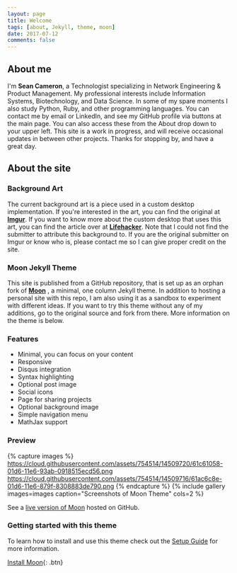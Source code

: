 ```yaml
---
layout: page
title: Welcome
tags: [about, Jekyll, theme, moon]
date: 2017-07-12
comments: false
---
```


## About me

I'm <b>Sean Cameron</b>, a Technologist specializing in Network Engineering & Product Management.
My professional interests include Information Systems, Biotechnology, and Data Science. In some of my spare moments I also study Python, Ruby, and other programming languages.
You can contact me by email or LinkedIn, and see my GitHub profile via buttons at the main page. You can also access these from the About drop down to your upper left.
This site is a work in progress, and will receive occasional updates in between other projects. Thanks for stopping by, and have a great day.

## About the site

### Background Art

The current background art is a piece used in a custom desktop implementation. If you're interested in the art, you can find the original at **[Imgur](https://imgur.com/y8PRWgs)**.
If you want to know more about the custom desktop that uses this art, you can find the article over at **[Lifehacker](https://lifehacker.com/the-long-arm-of-the-galaxy-desktop-1733871000)**.
Note that I could not find the submitter to attribute this background to. If you are the original submitter on Imgur or know who is, please contact me so I can give proper credit on the site.

### Moon Jekyll Theme

This site is published from a GitHub repository, that is set up as an orphan fork of **[Moon](https://taylantatli.github.io/Moon)** , a minimal, one column Jekyll theme.
In addition to hosting a personal site with this repo, I am also using it as a sandbox to experiment with different ideas.
If you want to try this theme without any of my additions, go to the original source and fork from there. More information on the theme is below.

### Features
* Minimal, you can focus on your content
* Responsive
* Disqus integration
* Syntax highlighting
* Optional post image
* Social icons
* Page for sharing projects
* Optional background image
* Simple navigation menu
* MathJax support

### Preview

{% capture images %}
    https://cloud.githubusercontent.com/assets/754514/14509720/61c61058-01d6-11e6-93ab-0918515ecd56.png
    https://cloud.githubusercontent.com/assets/754514/14509716/61ac6c8e-01d6-11e6-879f-8308883de790.png
{% endcapture %}
{% include gallery images=images caption="Screenshots of Moon Theme" cols=2 %}

See a [live version of Moon](http://taylantatli.github.io/Moon) hosted on GitHub.

### Getting started with this theme

To learn how to install and use this theme check out the [Setup Guide](https://taylantatli.github.io/Moon/moon-theme/) for more information.
      
[Install Moon](https://github.com/TaylanTatli/Moon){: .btn}
